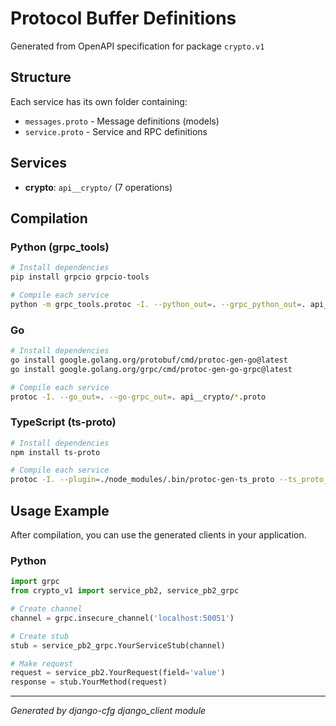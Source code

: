 # Protocol Buffer Definitions

Generated from OpenAPI specification for package `crypto.v1`

## Structure

Each service has its own folder containing:
- `messages.proto` - Message definitions (models)
- `service.proto` - Service and RPC definitions

## Services

- **crypto**: `api__crypto/` (7 operations)

## Compilation

### Python (grpc_tools)
```bash
# Install dependencies
pip install grpcio grpcio-tools

# Compile each service
python -m grpc_tools.protoc -I. --python_out=. --grpc_python_out=. api__crypto/*.proto
```

### Go
```bash
# Install dependencies
go install google.golang.org/protobuf/cmd/protoc-gen-go@latest
go install google.golang.org/grpc/cmd/protoc-gen-go-grpc@latest

# Compile each service
protoc -I. --go_out=. --go-grpc_out=. api__crypto/*.proto
```

### TypeScript (ts-proto)
```bash
# Install dependencies
npm install ts-proto

# Compile each service
protoc -I. --plugin=./node_modules/.bin/protoc-gen-ts_proto --ts_proto_out=. api__crypto/*.proto
```

## Usage Example

After compilation, you can use the generated clients in your application.

### Python
```python
import grpc
from crypto_v1 import service_pb2, service_pb2_grpc

# Create channel
channel = grpc.insecure_channel('localhost:50051')

# Create stub
stub = service_pb2_grpc.YourServiceStub(channel)

# Make request
request = service_pb2.YourRequest(field='value')
response = stub.YourMethod(request)
```

---

*Generated by django-cfg django_client module*